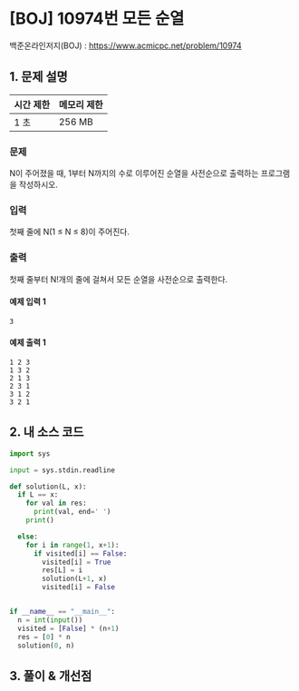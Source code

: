 # [BOJ] 10974번 모든 순열

백준온라인저지(BOJ) :  https://www.acmicpc.net/problem/10974


## 1. 문제 설명

| 시간 제한 | 메모리 제한 | 
| :-------- | :---------- |
| 1 초      | 256 MB      | 

### 문제

N이 주어졌을 때, 1부터 N까지의 수로 이루어진 순열을 사전순으로 출력하는 프로그램을 작성하시오.

### 입력

첫째 줄에 N(1 ≤ N ≤ 8)이 주어진다.

### 출력

첫째 줄부터 N!개의 줄에 걸쳐서 모든 순열을 사전순으로 출력한다.

#### 예제 입력 1

```
3
```

#### 예제 출력 1

```
1 2 3
1 3 2
2 1 3
2 3 1
3 1 2
3 2 1
```


## 2. 내 소스 코드

```python
import sys

input = sys.stdin.readline

def solution(L, x):
  if L == x:
    for val in res:
      print(val, end=' ')
    print()

  else:
    for i in range(1, x+1):
      if visited[i] == False:
        visited[i] = True
        res[L] = i
        solution(L+1, x)
        visited[i] = False


if __name__ == "__main__":
  n = int(input())
  visited = [False] * (n+1)
  res = [0] * n
  solution(0, n)
```



## 3. 풀이 & 개선점

```python

```
